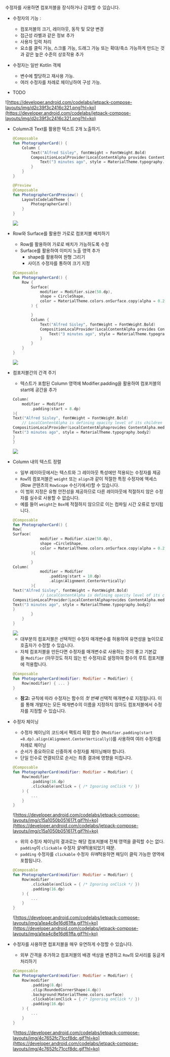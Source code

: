 수정자를 사용하면 컴포저블을 장식하거나 강화할 수 있습니다. 

- 수정자의 기능 :
    - 컴포저블의 크기, 레이아웃, 동작 및 모양 변경
    - 접근성 라벨과 같은 정보 추가
    - 사용자 입력 처리
    - 요소를 클릭 가능, 스크롤 가능, 드래그 가능 또는 확대/축소 가능하게 만드는 것과 같은 높은 수준의 상호작용 추가
- 수정자는 일반 Kotlin 객체
    - 변수에 할당하고 재사용 가능.
    - 여러 수정자를 차례로 체이닝하여 구성 가능.
    
- TODO

![https://developer.android.com/codelabs/jetpack-compose-layouts/img/d2c39f3c2416c321.png?hl=ko](https://developer.android.com/codelabs/jetpack-compose-layouts/img/d2c39f3c2416c321.png?hl=ko)

- Column과 Text를 활용한 텍스트 2개 노출하기.
    
    ```kotlin
    @Composable
    fun PhotographerCard() {
        Column {
            Text("Alfred Sisley", fontWeight = FontWeight.Bold)
            CompositionLocalProvider(LocalContentAlpha provides ContentAlpha.medium) {
                Text("3 minutes ago", style = MaterialTheme.typography.body2)
            }
        }
    }
    
    @Preview
    @Composable
    fun PhotographerCardPreview() {
        LayoutsCodelabTheme {
            PhotographerCard()
        }
    }
    ```
    
  <img src="https://user-images.githubusercontent.com/46394541/175073701-d1395ee4-82a1-42f5-ac43-eff0e2b4b067.png"/>
    
- Row와 Surface를 활용한 가로로 컴포저블 배치하기
    - Row를 활용하여 가로로 배치가 가능하도록 수정
    - Surface를 활용하여 이미지 노출 영역 추가
        - shape를 활용하여 원형 그리기
        - 사이즈 수정자를 통하여 크기 지정
    
    ```kotlin
    @Composable
    fun PhotographerCard() {
        Row {
            Surface(
                modifier = Modifier.size(50.dp),
                shape = CircleShape,
                color = MaterialTheme.colors.onSurface.copy(alpha = 0.2f)
            ) {
    
            }
            Column {
                Text("Alfred Sisley", fontWeight = FontWeight.Bold)
                CompositionLocalProvider(LocalContentAlpha provides ContentAlpha.medium) {
                    Text("3 minutes ago", style = MaterialTheme.typography.body2)
                }
            }
        }
    }
    ```
    
    <img src ="https://user-images.githubusercontent.com/46394541/175073714-f0f5d5c4-bdfe-470f-9a99-b5f013f09018.png"/>
    
- 컴포저블간의 간격 주기
    - 텍스트가 포함된 Column 영역에 Modifier.padding을 활용하여 컴포저블의 start에 공간을 추가
    
    ```kotlin
    Column(
        modifier = Modifier
            .padding(start = 8.dp)
    ){
    Text("Alfred Sisley", fontWeight = FontWeight.Bold)
        // LocalContentAlpha is defining opacity level of its children
    CompositionLocalProvider(LocalContentAlphaprovides ContentAlpha.medium){
    Text("3 minutes ago", style = MaterialTheme.typography.body2)
    }
    }
    ```
    
    <img src="https://user-images.githubusercontent.com/46394541/175073720-8028a27d-36c9-4d32-98e4-7aa73f1b49c3.png"/>
    
- Column 내의 텍스트 정렬
    - 일부 레이아웃에서는 텍스트와 그 레이아웃 특성에만 적용되는 수정자를 제공
    - `Row`의 컴포저블은 `weight` 또는 `align`과 같이 적절한 특정 수정자에 액세스(Row 콘텐츠의 `RowScope` 수신기에서)할 수 있습니다.
    - 이 범위 지정은 유형 안전성을 제공하므로 다른 레이아웃에 적절하지 않은 수정자를 실수로 사용할 수 없습니다.
    - 예를 들어 `weight`는 `Box`에 적절하지 않으므로 이는 컴파일 시간 오류로 방지됩니다.
    
    ```kotlin
    @Composable
    fun PhotographerCard() {
    Row{
    Surface(
                modifier = Modifier.size(50.dp),
                shape =CircleShape,
                color = MaterialTheme.colors.onSurface.copy(alpha = 0.2f)
            ){
    
            }
    Column(
                modifier = Modifier
                    .padding(start = 10.dp)
                    .align(Alignment.CenterVertically)
            ){
    Text("Alfred Sisley", fontWeight = FontWeight.Bold)
                // LocalContentAlpha is defining opacity level of its children
    CompositionLocalProvider(LocalContentAlphaprovides ContentAlpha.medium){
    Text("3 minutes ago", style = MaterialTheme.typography.body2)
    }
            }
        }
    }
    ```
    
    <img src ="https://user-images.githubusercontent.com/46394541/175073723-1c9cdfdc-279a-443a-b394-93e11111f3be.png"/>
    
    - 대부분의 컴포저블은 선택적인 수정자 매개변수를 허용하여 유연성을 높이므로 호출자가 수정할 수 있습니다.
    - 자체 컴포저블을 만든다면 수정자를 매개변수로 사용하는 것이 좋고 기본값을 `Modifier`
    (아무것도 하지 않는 빈 수정자)로 설정하여 함수의 루트 컴포저블에 적용합니다.
    
    ```kotlin
    @Composable
    fun PhotographerCard(modifier: Modifier = Modifier) {
        Row(modifier) { ... }
    }
    ```
    
    - **참고:**
    규칙에 따라 수정자는 함수의 *첫 번째* 선택적 매개변수로 지정됩니다. 
    이를 통해 개발자는 모든 매개변수의 이름을 지정하지 않아도 컴포저블에서 수정자를 지정할 수 있습니다.
- 수정자 체이닝
    - 수정자 체이닝의 코드에서 팩토리 확장 함수
    (`Modifier.padding(start =8.dp).align(Alignment.CenterVertically)`)를 사용하여 여러 수정자를 차례로 체이닝
    - 순서가 중요하므로 신중하게 수정자를 체이닝해야 합니다.
    - 단일 인수로 연결되므로 순서는 최종 결과에 영향을 미칩니다.
    
    ```kotlin
    @Composable
    fun PhotographerCard(modifier: Modifier = Modifier) {
        Row(modifier
            .padding(16.dp)
            .clickable(onClick = { /* Ignoring onClick */ })
        ) {
            ...
        }
    }
    ```
    
    ![https://developer.android.com/codelabs/jetpack-compose-layouts/img/c15a1050b051617f.gif?hl=ko](https://developer.android.com/codelabs/jetpack-compose-layouts/img/c15a1050b051617f.gif?hl=ko)
    
    - 위의 수정자 체이닝의 결과로는 해당 컴포저블에 전체 영역을 클릭할 수는 없다.
    `padding`이 `clickable` 수정자 *앞에*적용되었기 때문.
    - `padding` 수정자를 `clickable` 수정자 *뒤에*적용하면 패딩이 클릭 가능한 영역에 포함됩니다.
    
    ```kotlin
    @Composable
    fun PhotographerCard(modifier: Modifier = Modifier) {
        Row(modifier
            .clickable(onClick = { /* Ignoring onClick */ })
            .padding(16.dp)
        ) {
            ...
        }
    }
    ```
    
    ![https://developer.android.com/codelabs/jetpack-compose-layouts/img/a1ea4c8e16d61ffa.gif?hl=ko](https://developer.android.com/codelabs/jetpack-compose-layouts/img/a1ea4c8e16d61ffa.gif?hl=ko)
    
- 수정자를 사용하면 컴포저블을 매우 유연하게 수정할 수 있습니다.
    - 외부 간격을 추가하고 컴포저블의 배경 색상을 변경하고 `Row`의 모서리를 둥글게 처리하기
    
    ```kotlin
    @Composable
    fun PhotographerCard(modifier: Modifier = Modifier) {
        Row(modifier
            .padding(8.dp)
            .clip(RoundedCornerShape(4.dp))
            .background(MaterialTheme.colors.surface)
            .clickable(onClick = { /* Ignoring onClick */ })
            .padding(16.dp)
        ) {
            ...
        }
    }
    ```
    
    ![https://developer.android.com/codelabs/jetpack-compose-layouts/img/4c7652fc71ccf8dc.gif?hl=ko](https://developer.android.com/codelabs/jetpack-compose-layouts/img/4c7652fc71ccf8dc.gif?hl=ko)
